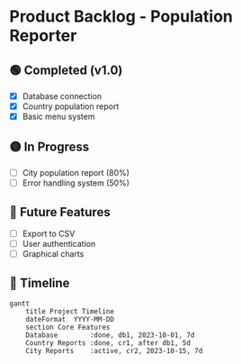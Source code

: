 ﻿# Product Backlog - Population Reporter

## 🟢 Completed (v1.0)
- [x] Database connection
- [x] Country population report
- [x] Basic menu system

## 🟡 In Progress
- [ ] City population report (80%)
- [ ] Error handling system (50%)

## 🔴 Future Features
- [ ] Export to CSV
- [ ] User authentication
- [ ] Graphical charts

## 📅 Timeline
```mermaid
gantt
    title Project Timeline
    dateFormat  YYYY-MM-DD
    section Core Features
    Database        :done, db1, 2023-10-01, 7d
    Country Reports :done, cr1, after db1, 5d
    City Reports    :active, cr2, 2023-10-15, 7d
